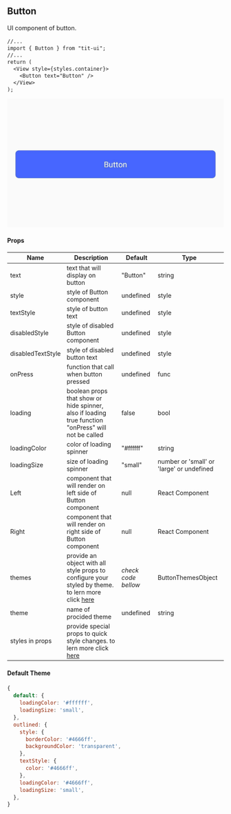 ## Button

UI component of button.

```tsx
//...
import { Button } from "tit-ui";
//...
return (
  <View style={styles.container}>
    <Button text="Button" />
  </View>
);
```

![alt button](https://github.com/blnaxblachbl/tit-ui/blob/main/images/button.png?raw=true)

#### Props

| Name              | Description                                                                                                                 | Default                 | Type                                      |
| ----------------- | --------------------------------------------------------------------------------------------------------------------------- | ----------------------- | ----------------------------------------- |
| text              | text that will display on button                                                                                            | "Button"                | string                                    |
| style             | style of Button component                                                                                                   | undefined               | style                                     |
| textStyle         | style of button text                                                                                                        | undefined               | style                                     |
| disabledStyle     | style of disabled Button component                                                                                          | undefined               | style                                     |
| disabledTextStyle | style of disabled button text                                                                                               | undefined               | style                                     |
| onPress           | function that call when button pressed                                                                                      | undefined               | func                                      |
| loading           | boolean props that show or hide spinner, also if loading true function "onPress" will not be called                         | false                   | bool                                      |
| loadingColor      | color of loading spinner                                                                                                    | "#ffffff"               | string                                    |
| loadingSize       | size of loading spinner                                                                                                     | "small"                 | number or 'small' or 'large' or undefined |
| Left              | component that will render on left side of Button component                                                                 | null                    | React Component                           |
| Right             | component that will render on right side of Button component                                                                | null                    | React Component                           |
| themes            | provide an object with all style props to configure your styled by theme. to lern more click [here](https://tit.dev/themes) | _check_ _code_ _bellow_ | ButtonThemesObject                        |
| theme             | name of procided theme                                                                                                      | undefined               | string                                    |
| styles in props   | provide special props to quick style changes. to lern more click [here](https://tit.dev/styles)                             |                         |                                           |

#### Default Theme

```javascript
{
  default: {
    loadingColor: '#ffffff',
    loadingSize: 'small',
  },
  outlined: {
    style: {
      borderColor: '#4666ff',
      backgroundColor: 'transparent',
    },
    textStyle: {
      color: '#4666ff',
    },
    loadingColor: '#4666ff',
    loadingSize: 'small',
  },
}
```
